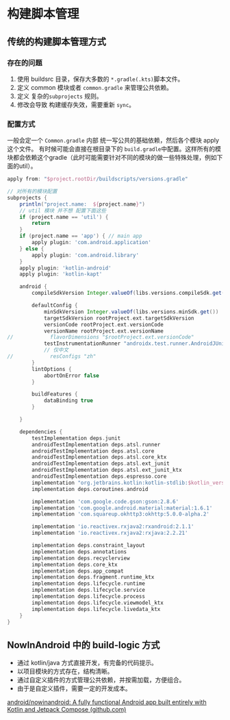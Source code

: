 # 构建脚本管理

## 传统的构建脚本管理方式

### 存在的问题

1. 使用 buildsrc 目录，保存大多数的 `*.gradle(.kts)`脚本文件。
2. 定义 common 模块或者 `common.gradle` 来管理公共依赖。
3. 定义 复杂的`subprojects` 规则。
4. 修改会导致 构建缓存失效，需要重新  `sync`。

### 配置方式

一般会定一个 `Common.gradle` 内部 统一写公共的基础依赖，然后各个模块 apply 这个文件。
有时候可能会直接在根目录下的 `build.gradle`中配置。这样所有的模块都会依赖这个gradle（此时可能需要针对不同的模块的做一些特殊处理，例如下面的util）。

```groovy
apply from: "$project.rootDir/buildscripts/versions.gradle"

// 对所有的模块配置
subprojects {
    println("project.name:  ${project.name}")
    // util 模块 并不想 配置下面这些
    if (project.name == 'util') {
        return
    }
    if (project.name == 'app') { // main app
        apply plugin: 'com.android.application'
    } else {
        apply plugin: 'com.android.library'
    }
    apply plugin: 'kotlin-android'
    apply plugin: 'kotlin-kapt'

    android {
        compileSdkVersion Integer.valueOf(libs.versions.compileSdk.get())

        defaultConfig {
            minSdkVersion Integer.valueOf(libs.versions.minSdk.get())
            targetSdkVersion rootProject.ext.targetSdkVersion
            versionCode rootProject.ext.versionCode
            versionName rootProject.ext.versionName
//            flavorDimensions "$rootProject.ext.versionCode"
            testInstrumentationRunner "androidx.test.runner.AndroidJUnitRunner"
            // 仅中文
//            resConfigs "zh"
        }
        lintOptions {
            abortOnError false
        }

        buildFeatures {
            dataBinding true
        }

    }

    dependencies {
        testImplementation deps.junit
        androidTestImplementation deps.atsl.runner
        androidTestImplementation deps.atsl.core
        androidTestImplementation deps.atsl.core_ktx
        androidTestImplementation deps.atsl.ext_junit
        androidTestImplementation deps.atsl.ext_junit_ktx
        androidTestImplementation deps.espresso.core
        implementation "org.jetbrains.kotlin:kotlin-stdlib:$kotlin_version"
        implementation deps.coroutines.android

        implementation 'com.google.code.gson:gson:2.8.6'
        implementation 'com.google.android.material:material:1.6.1'
        implementation 'com.squareup.okhttp3:okhttp:5.0.0-alpha.2'

        implementation 'io.reactivex.rxjava2:rxandroid:2.1.1'
        implementation 'io.reactivex.rxjava2:rxjava:2.2.21'

        implementation deps.constraint_layout
        implementation deps.annotations
        implementation deps.recyclerview
        implementation deps.core_ktx
        implementation deps.app_compat
        implementation deps.fragment.runtime_ktx
        implementation deps.lifecycle.runtime
        implementation deps.lifecycle.service
        implementation deps.lifecycle.process
        implementation deps.lifecycle.viewmodel_ktx
        implementation deps.lifecycle.livedata_ktx
    }
}

```

## NowInAndroid 中的 build-logic 方式

* 通过 kotlin/java 方式直接开发，有完备的代码提示。
* 以项目模块的方式存在，结构清晰。
* 通过自定义插件的方式管理公共依赖，并按需加载，方便组合。
* 由于是自定义插件，需要一定的开发成本。

[android/nowinandroid: A fully functional Android app built entirely with Kotlin and Jetpack Compose (github.com)](https://github.com/android/nowinandroid)
